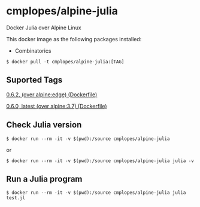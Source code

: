 # cmplopes/alpine-julia
Docker Julia over Alpine Linux

This docker image as the following packages installed:
- Combinatorics

```
$ docker pull -t cmplopes/alpine-julia:[TAG]
```

## Suported Tags

[0.6.2, (over alpine:edge) (Dockerfile)](https://github.com/cmplopes/alpine-julia/blob/master/0.6.2/Dockerfile)

[0.6.0, latest (over alpine:3.7) (Dockerfile)](https://github.com/cmplopes/alpine-julia/blob/master/0.6.0/Dockerfile)

## Check Julia version
```
$ docker run --rm -it -v $(pwd):/source cmplopes/alpine-julia
```
or
```
$ docker run --rm -it -v $(pwd):/source cmplopes/alpine-julia julia -v
```

## Run a Julia program
```
$ docker run --rm -it -v $(pwd):/source cmplopes/alpine-julia julia test.jl
```

